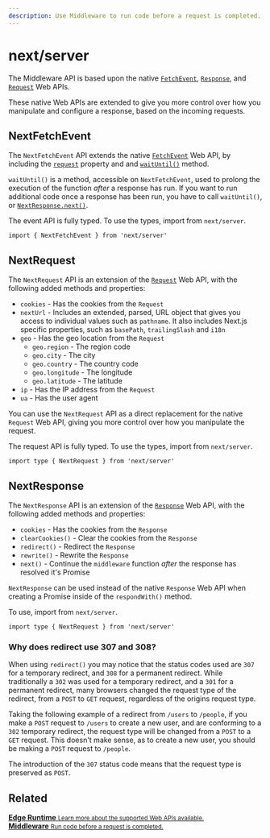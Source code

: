 ```yaml
---
description: Use Middleware to run code before a request is completed.
---
```


# next/server

The Middleware API is based upon the native [`FetchEvent`](https://developer.mozilla.org/en-US/docs/Web/API/FetchEvent/FetchEvent), [`Response`](https://developer.mozilla.org/en-US/docs/Web/API/Response), and [`Request`](https://developer.mozilla.org/en-US/docs/Web/API/Request) Web APIs.

These native Web APIs are extended to give you more control over how you manipulate and configure a response, based on the incoming requests.

## NextFetchEvent

The `NextFetchEvent` API extends the native [`FetchEvent`](https://developer.mozilla.org/en-US/docs/Web/API/FetchEvent/FetchEvent) Web API, by including the [`request`](https://developer.mozilla.org/en-US/docs/Web/API/FetchEvent/request) property and and [`waitUntil()`](https://developer.mozilla.org/en-US/docs/Web/API/ExtendableEvent/waitUntil) method.

`waitUntil()` is a method, accessible on `NextFetchEvent`, used to prolong the execution of the function _*after*_ a response has run. If you want to run additional code once a response has been run, you have to call `waitUntil()`, or [`NextResponse.next()`](#next-response).

The event API is fully typed. To use the types, import from `next/server`.

```tsx
import { NextFetchEvent } from 'next/server'
```

## NextRequest

The `NextRequest` API is an extension of the [`Request`](https://developer.mozilla.org/en-US/docs/Web/API/Request) Web API, with the following added methods and properties:

- `cookies` - Has the cookies from the `Request`
- `nextUrl` - Includes an extended, parsed, URL object that gives you access to individual values such as `pathname`. It also includes Next.js specific properties, such as `basePath`, `trailingSlash` and `i18n`
- `geo` - Has the geo location from the `Request`
  - `geo.region` - The region code
  - `geo.city` - The city
  - `geo.country` - The country code
  - `geo.longitude` - The longitude
  - `geo.latitude` - The latitude
- `ip` - Has the IP address from the `Request`
- `ua` - Has the user agent

You can use the `NextRequest` API as a direct replacement for the native `Request` Web API, giving you more control over how you manipulate the request.

The request API is fully typed. To use the types, import from `next/server`.

```tsx
import type { NextRequest } from 'next/server'
```

## NextResponse

The `NextResponse` API is an extension of the [`Response`](https://developer.mozilla.org/en-US/docs/Web/API/Response) Web API, with the following added methods and properties:

- `cookies` - Has the cookies from the `Response`
- `clearCookies()` - Clear the cookies from the `Response`
- `redirect()` - Redirect the `Response`
- `rewrite()` - Rewrite the `Response`
- `next()` - Continue the `middleware` function _*after*_ the response has resolved it's Promise

`NextResponse` can be used instead of the native `Response` Web API when creating a Promise inside of the `respondWith()` method.

To use, import from `next/server`.

```tsx
import type { NextRequest } from 'next/server'
```

### Why does redirect use 307 and 308?

When using `redirect()` you may notice that the status codes used are `307` for a temporary redirect, and `308` for a permanent redirect. While traditionally a `302` was used for a temporary redirect, and a `301` for a permanent redirect, many browsers changed the request type of the redirect, from a `POST` to `GET` request, regardless of the origins request type.

Taking the following example of a redirect from `/users` to `/people`, if you make a `POST` request to `/users` to create a new user, and are conforming to a `302` temporary redirect, the request type will be changed from a `POST` to a `GET` request. This doesn't make sense, as to create a new user, you should be making a `POST` request to `/people`.

The introduction of the `307` status code means that the request type is preserved as `POST`.

## Related

<div class="card">
  <a href="/docs/api-reference/edge-runtime.md">
    <b>Edge Runtime</b>
    <small>Learn more about the supported Web APIs available.</small>
  </a>
</div>

<div class="card">
  <a href="/docs/middleware.md">
    <b>Middleware</b>
    <small>Run code before a request is completed.</small>
  </a>
</div>
